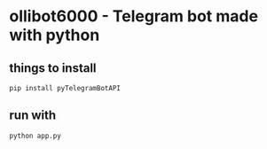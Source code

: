 # ollibot6000 - Telegram bot made with python

## things to install
```
pip install pyTelegramBotAPI

```
## run with
```
python app.py
```
